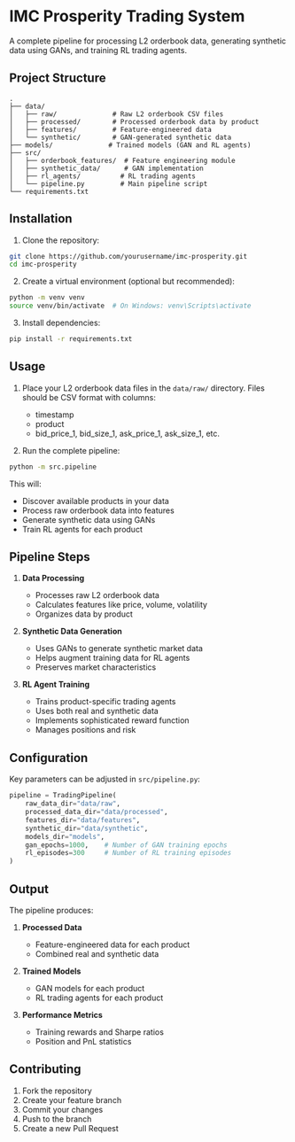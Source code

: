 # IMC Prosperity Trading System

A complete pipeline for processing L2 orderbook data, generating synthetic data using GANs, and training RL trading agents.

## Project Structure

```
.
├── data/
│   ├── raw/              # Raw L2 orderbook CSV files
│   ├── processed/        # Processed orderbook data by product
│   ├── features/         # Feature-engineered data
│   └── synthetic/        # GAN-generated synthetic data
├── models/              # Trained models (GAN and RL agents)
├── src/
│   ├── orderbook_features/  # Feature engineering module
│   ├── synthetic_data/      # GAN implementation
│   ├── rl_agents/          # RL trading agents
│   └── pipeline.py         # Main pipeline script
└── requirements.txt
```

## Installation

1. Clone the repository:
```bash
git clone https://github.com/yourusername/imc-prosperity.git
cd imc-prosperity
```

2. Create a virtual environment (optional but recommended):
```bash
python -m venv venv
source venv/bin/activate  # On Windows: venv\Scripts\activate
```

3. Install dependencies:
```bash
pip install -r requirements.txt
```

## Usage

1. Place your L2 orderbook data files in the `data/raw/` directory. Files should be CSV format with columns:
   - timestamp
   - product
   - bid_price_1, bid_size_1, ask_price_1, ask_size_1, etc.

2. Run the complete pipeline:
```bash
python -m src.pipeline
```

This will:
- Discover available products in your data
- Process raw orderbook data into features
- Generate synthetic data using GANs
- Train RL agents for each product

## Pipeline Steps

1. **Data Processing**
   - Processes raw L2 orderbook data
   - Calculates features like price, volume, volatility
   - Organizes data by product

2. **Synthetic Data Generation**
   - Uses GANs to generate synthetic market data
   - Helps augment training data for RL agents
   - Preserves market characteristics

3. **RL Agent Training**
   - Trains product-specific trading agents
   - Uses both real and synthetic data
   - Implements sophisticated reward function
   - Manages positions and risk

## Configuration

Key parameters can be adjusted in `src/pipeline.py`:

```python
pipeline = TradingPipeline(
    raw_data_dir="data/raw",
    processed_data_dir="data/processed",
    features_dir="data/features",
    synthetic_dir="data/synthetic",
    models_dir="models",
    gan_epochs=1000,    # Number of GAN training epochs
    rl_episodes=300     # Number of RL training episodes
)
```

## Output

The pipeline produces:

1. **Processed Data**
   - Feature-engineered data for each product
   - Combined real and synthetic data

2. **Trained Models**
   - GAN models for each product
   - RL trading agents for each product

3. **Performance Metrics**
   - Training rewards and Sharpe ratios
   - Position and PnL statistics

## Contributing

1. Fork the repository
2. Create your feature branch
3. Commit your changes
4. Push to the branch
5. Create a new Pull Request
